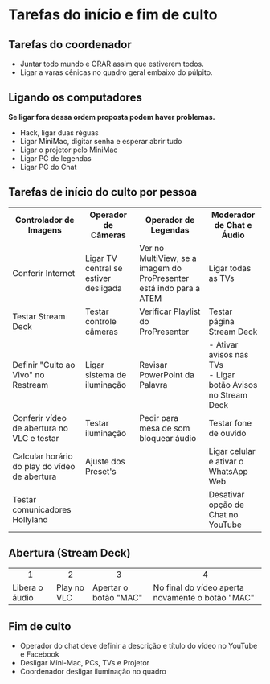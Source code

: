 # Tarefas do início e fim de culto

## Tarefas do coordenador
- Juntar todo mundo e ORAR assim que estiverem todos.
- Ligar a varas cênicas no quadro geral embaixo do púlpito.

## Ligando os computadores
**Se ligar fora dessa ordem proposta podem haver problemas.**
- Hack, ligar duas réguas
- Ligar MiniMac, digitar senha e esperar abrir tudo
- Ligar o projetor pelo MiniMac
- Ligar PC de legendas
- Ligar PC do Chat

## Tarefas de início do culto por pessoa
<table>
  <tr>
    <th>Controlador de Imagens</th>
    <th>Operador de Câmeras</th>
    <th>Operador de Legendas</th>
    <th>Moderador de Chat e Áudio</th>
  </tr>
  <tr>
    <td>Conferir Internet</td><!--StreamDeck-->
    <td>Ligar TV central se estiver desligada</td><!--PTZ-->
    <td>Ver no MultiView, se a imagem do ProPresenter está indo para a ATEM</td><!--Legendas-->
    <td>Ligar todas as TVs</td><!--Chat-->
  </tr>
  <tr>
    <td>Testar Stream Deck</td><!--StreamDeck-->
    <td>Testar controle câmeras</td><!--PTZ-->
    <td>Verificar Playlist do ProPresenter</td><!--Legendas-->
    <td>Testar página Stream Deck</td><!--Chat-->
  </tr>
  <tr>
    <td>Definir "Culto ao Vivo" no Restream</td><!--StreamDeck-->
    <td>Ligar sistema de iluminação</td><!--PTZ-->
    <td>Revisar PowerPoint da Palavra</td><!--Legendas-->
    <td>
    - Ativar avisos nas TVs<br />
    - Ligar botão Avisos no Stream Deck
    </td><!--Chat-->
  </tr>
  <tr>
    <td>Conferir vídeo de abertura no VLC e testar</td><!--StreamDeck-->
    <td>Testar iluminação</td><!--PTZ-->
    <td>Pedir para mesa de som bloquear áudio</td><!--Legendas-->
    <td>Testar fone de ouvido</td><!--Chat-->
  </tr>
  <tr>
    <td>Calcular horário do play do vídeo de abertura</td><!--StreamDeck-->
    <td>Ajuste dos Preset's</td><!--PTZ-->
    <td></td><!--Legendas-->
    <td>Ligar celular e ativar o WhatsApp Web</td><!--Chat-->
  </tr>
  <tr>
    <td>Testar comunicadores Hollyland</td><!--StreamDeck-->
    <td></td><!--PTZ-->
    <td></td><!--Legendas-->
    <td>Desativar opção de Chat no YouTube</td><!--Chat-->
  </tr>
</table>

## Abertura (Stream Deck)
<table>
  <tr>
    <td align="center">1</td>
    <td align="center">2</td>
    <td align="center">3</td>
    <td align="center">4</td>
  </tr>
  <tr>
    <td>Libera o áudio</td>
    <td>Play no VLC</td>
    <td>Apertar o botão "MAC"</td>
    <td>No final do vídeo aperta novamente o botão "MAC"</td>
  </tr>
</table>

## Fim de culto
- Operador do chat deve definir a descrição e título do vídeo no YouTube e Facebook
- Desligar Mini-Mac, PCs, TVs e Projetor
- Coordenador desligar iluminação no quadro